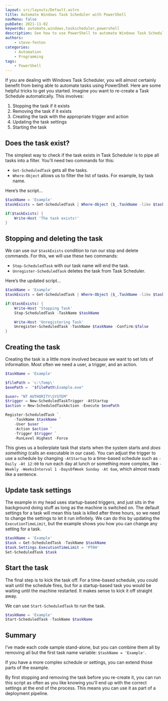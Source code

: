 ```yaml
---
layout: src/layouts/Default.astro
title: Automate Windows Task Scheduler with PowerShell
navMenu: false
pubDate: 2021-11-02
keywords: automate,windows,taskscheduler,powershell
description: See how to use PowerShell to automate Windows Task Scheduler.
authors:
    - steve-fenton
categories:
    - Automation
    - Programming
tags:
    - PowerShell
---
```


If you are dealing with Windows Task Scheduler, you will almost certainly benefit from being able to automate tasks using PowerShell. Here are some helpful tricks to get you started. Imagine you want to re-create a Task Schedule automatically. This involves:

1. Stopping the task if it exists
2. Removing the task if it exists
3. Creating the task with the appropriate trigger and action
4. Updating the task settings
5. Starting the task

## Does the task exist?

The simplest way to check if the task exists in Task Scheduler is to pipe all tasks into a filter. You'll need two commands for this:

- `Get-ScheduledTask` gets all the tasks.
- `Where-Object` allows us to filter the list of tasks. For example, by task name.

Here’s the script…

```powershell
$taskName = 'Example'
$taskExists = Get-ScheduledTask | Where-Object {$_.TaskName -like $taskName }

if($taskExists) {
    Write-Host 'The task exists!'
}
```

## Stopping and deleting the task

We can use our `$taskExists` condition to run our stop and delete commands. For this, we will use these two commands:

- `Stop-ScheduledTask` with our task name will end the task.
- `Unregister-ScheduledTask` deletes the task from Task Scheduler.

Here’s the updated script…

```powershell
$taskName = 'Example'
$taskExists = Get-ScheduledTask | Where-Object {$_.TaskName -like $taskName }

if($taskExists) {
    Write-Host 'Stopping Task'
    Stop-ScheduledTask -TaskName $taskName

    Write-Host 'Unregistering Task'
    Unregister-ScheduledTask -TaskName $taskName -Confirm:$false
}
```

## Creating the task

Creating the task is a little more involved because we want to set lots of information. Most often we need a user, a trigger, and an action.

```powershell
$taskName = 'Example'

$filePath = 'c:\Temp\'
$exePath =  "$filePath\Example.exe"

$user= "NT AUTHORITY\SYSTEM"
$trigger = New-ScheduledTaskTrigger -AtStartup
$action = New-ScheduledTaskAction -Execute $exePath

Register-ScheduledTask `
    -TaskName $taskName `
    -User $user `
    -Action $action `
    -Trigger $trigger `
    -RunLevel Highest -Force
```

This gives us a boilerplate task that starts when the system starts and *does something* (calls an executable in our case). You can adjust the trigger to use a schedule by changing `-AtStartup` to a time-based schedule such as `-Daily -At 12:00` to run each day at lunch or something more complex, like `-Weekly -WeeksInterval 1 -DaysOfWeek Sunday -At 6am`, which almost reads like a sentence.

## Update task settings

The example in my head uses startup-based triggers, and just sits in the background doing stuff as long as the machine is switched on. The default settings for a task will mean this task is killed after three hours, so we need to change the settings to let it run infinitely. We can do this by updating the `ExecutionTimeLimit`, but the example shows you how you can change any setting for a task.

```powershell
$taskName = 'Example'
$task = Get-ScheduledTask -TaskName $taskName
$task.Settings.ExecutionTimeLimit = 'PT0H'
Set-ScheduledTask $task
```

## Start the task

The final step is to kick the task off. For a time-based schedule, you could wait until the schedule fires, but for a startup-based task you would be waiting until the machine restarted. It makes sense to kick it off straight away.

We can use `Start-ScheduledTask` to run the task.

```powershell
$taskName = 'Example'
Start-ScheduledTask -TaskName $taskName
```

## Summary

I’ve made each code sample stand-alone, but you can combine them all by removing all but the first task name variable: `$taskName = 'Example'`.

If you have a more complex schedule or settings, you can extend those parts of the example.

By first stopping and removing the task before you re-create it, you can run this script as often as you like knowing you'll end up with the correct settings at the end of the process. This means you can use it as part of a deployment pipeline.
